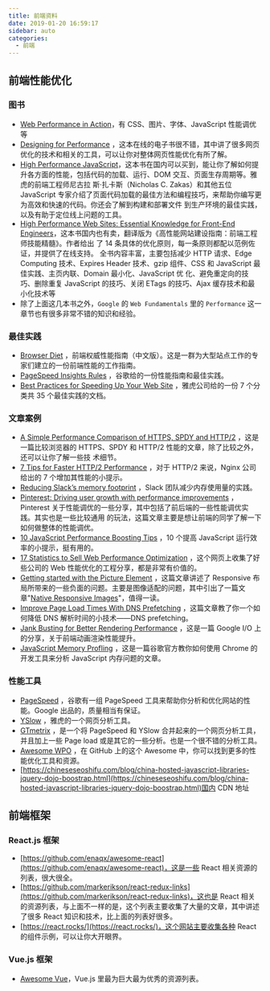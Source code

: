 ```yaml
---
title: 前端资料
date: 2019-01-20 16:59:17
sidebar: auto
categories:
  - 前端
---
```


## 前端性能优化

### 图书

- [Web Performance in Action](http://www.allitebooks.in/web-performance-action/)，有 CSS、图片、字体、JavaScript 性能调优等
- [Designing for Performance](http://designingforperformance.com/) ，这本在线的电子书很不错，其中讲了很多网页优化的技术和相关的工具，可以让你对整体网页性能优化有所了解。
- [High Performance JavaScript](https://book.douban.com/subject/5362856/)，这本书在国内可以买到，能让你了解如何提升各方面的性能，包括代码的加载、运行、DOM 交互、页面生存周期等。雅虎的前端工程师尼古拉
  斯·扎卡斯（Nicholas C. Zakas）和其他五位 JavaScript 专家介绍了页面代码加载的最佳方法和编程技巧，来帮助你编写更为高效和快速的代码。你还会了解到构建和部署文件
  到生产环境的最佳实践，以及有助于定位线上问题的工具。
- [High Performance Web Sites: Essential Knowledge for Front-End Engineers](https://book.douban.com/subject/26411563/)，这本书国内也有卖，翻译版为《高性能网站建设指南：前端工程师技能精髓》。作者给出
  了 14 条具体的优化原则，每一条原则都配以范例佐证，并提供了在线支持。
  全书内容丰富，主要包括减少 HTTP 请求、Edge Computing 技术、Expires Header 技术、gzip 组件、CSS 和 JavaScript 最佳实践、主页内联、Domain 最小化、JavaScript 优
  化、避免重定向的技巧、删除重复 JavaScript 的技巧、关闭 ETags 的技巧、Ajax 缓存技术和最小化技术等
- 除了上面这几本书之外，`Google` 的 `Web Fundamentals` 里的 `Performance` 这一章节也有很多非常不错的知识和经验。

### 最佳实践

- [Browser Diet](https://browserdiet.com/zh/) ，前端权威性能指南（中文版）。这是一群为大型站点工作的专家们建立的一份前端性能的工作指南。
- [PageSpeed Insights Rules](https://developers.google.com/speed/docs/insights/rules) ，谷歌给的一份性能指南和最佳实践。
- [Best Practices for Speeding Up Your Web Site](https://developer.yahoo.com/performance/rules.html) ，雅虎公司给的一份 7 个分类共 35 个最佳实践的文档。

### 文章案例

- [A Simple Performance Comparison of HTTPS, SPDY and HTTP/2](http://blog.httpwatch.com/2015/01/16/a-simple-performance-comparison-of-https-spdy-and-http2/) ，这是一篇比较浏览器的 HTTPS、SPDY 和 HTTP/2 性能的文章，除了比较之外，还可以让你了解一些技
  术细节。
- [7 Tips for Faster HTTP/2 Performance](https://www.nginx.com/blog/7-tips-for-faster-http2-performance/) ，对于 HTTP/2 来说，Nginx 公司给出的 7 个增加其性能的小提示。
- [Reducing Slack’s memory footprint](https://slack.engineering/reducing-slacks-memory-footprint-4480fec7e8eb) ，Slack 团队减少内存使用量的实践。
- [Pinterest: Driving user growth with performance improvements](https://medium.com/pinterest-engineering/driving-user-growth-with-performance-improvements-cfc50dafadd7?) ，Pinterest 关于性能调优的一些分享，其中包括了前后端的一些性能调优实践。其实也是一些比较通用
  的玩法，这篇文章主要是想让前端的同学了解一下如何做整体的性能调优。
- [10 JavaScript Performance Boosting Tips](http://jonraasch.com/blog/10-javascript-performance-boosting-tips-from-nicholas-zakas) ，10 个提高 JavaScript 运行效率的小提示，挺有用的。
- [17 Statistics to Sell Web Performance Optimization](https://www.guypo.com/17-statistics-to-sell-web-performance-optimization/) ，这个网页上收集了好些公司的 Web 性能优化的工程分享，都是非常有价值的。
- [Getting started with the Picture Element](http://deanhume.com/getting-started-with-the-picture-element/) ，这篇文章讲述了 Responsive 布局所带来的一些负面的问题。主要是图像适配的问题，其中引出了一篇文章"[Native Responsive Images](https://dev.opera.com/articles/native-responsive-images/)"，值得一读。
- [Improve Page Load Times With DNS Prefetching](http://www.deanhume.com/Home/BlogPost/improve-page-load-times-with-dns-prefetching/80) ，这篇文章教了你一个如何降低 DNS 解析时间的小技术——DNS prefetching。
- [Jank Busting for Better Rendering Performance](https://www.html5rocks.com/en/tutorials/speed/rendering/) ，这是一篇 Google I/O 上的分享，关于前端动画渲染性能提升。
- [JavaScript Memory Profling](https://developers.google.com/web/tools/chrome-devtools/memory-problems?utm_campaign=2016q3&utm_medium=redirect&utm_source=dcc) ，这是一篇谷歌官方教你如何使用 Chrome 的开发工具来分析 JavaScript 内存问题的文章。

### 性能工具

- [PageSpeed](https://developers.google.com/speed) ，谷歌有一组 PageSpeed 工具来帮助你分析和优化网站的性能。Google 出品的，质量相当有保证。
- [YSlow](https://github.com/marcelduran/yslow) ，雅虎的一个网页分析工具。
- [GTmetrix](https://gtmetrix.com/) ，是一个将 PageSpeed 和 YSlow 合并起来的一个网页分析工具，并且加上一些 Page load 或是其它的一些分析。也是一个很不错的分析工具。
- [Awesome WPO](https://github.com/davidsonfellipe/awesome-wpo) ，在 GitHub 上的这个 Awesome 中，你可以找到更多的性能优化工具和资源。
- [https://chineseseoshifu.com/blog/china-hosted-javascript-libraries-jquery-dojo-boostrap.html](https://chineseseoshifu.com/blog/china-hosted-javascript-libraries-jquery-dojo-boostrap.html)国内 CDN 地址

## 前端框架

### React.js 框架

- [https://github.com/enaqx/awesome-react](https://github.com/enaqx/awesome-react)，这是一些 React 相关资源的列表，很大很全。
- [https://github.com/markerikson/react-redux-links](https://github.com/markerikson/react-redux-links)，这也是 React 相关的资源列表，与上面不一样的是，这个列表主要收集了大量的文章，其中讲述了很多 React 知识和技术，比上面的列表好很多。
- [https://react.rocks/](https://react.rocks/)，这个网站主要收集各种 React 的组件示例，可以让你大开眼界。

### Vue.js 框架

- [Awesome Vue](https://github.com/vuejs/awesome-vue)，Vue.js 里最为巨大最为优秀的资源列表。
